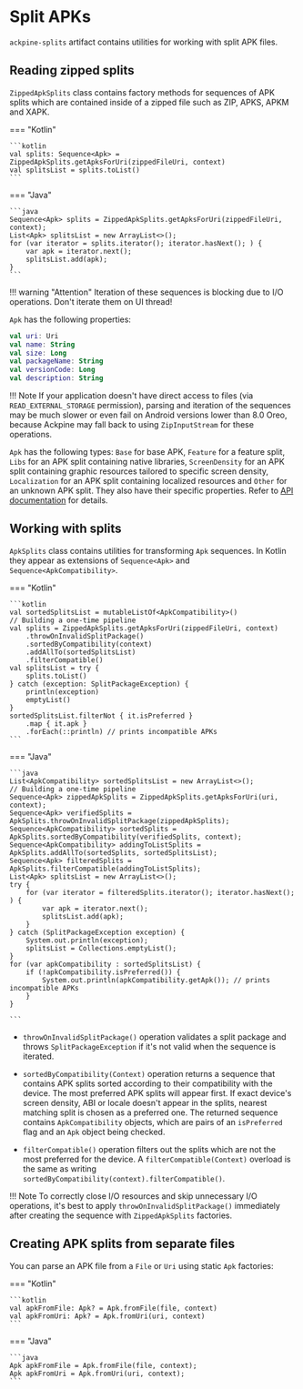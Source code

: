 Split APKs
==========

`ackpine-splits` artifact contains utilities for working with split APK files.

Reading zipped splits
---------------------

`ZippedApkSplits` class contains factory methods for sequences of APK splits which are contained inside of a zipped file such as ZIP, APKS, APKM and XAPK.

=== "Kotlin"

    ```kotlin
    val splits: Sequence<Apk> = ZippedApkSplits.getApksForUri(zippedFileUri, context)
    val splitsList = splits.toList()
    ```

=== "Java"

    ```java
    Sequence<Apk> splits = ZippedApkSplits.getApksForUri(zippedFileUri, context);
    List<Apk> splitsList = new ArrayList<>();
	for (var iterator = splits.iterator(); iterator.hasNext(); ) {
        var apk = iterator.next();
        splitsList.add(apk);
    }
    ```

!!! warning "Attention"
    Iteration of these sequences is blocking due to I/O operations. Don't iterate them on UI thread!

`Apk` has the following properties:

```kotlin
val uri: Uri
val name: String
val size: Long
val packageName: String
val versionCode: Long
val description: String
```

!!! Note
    If your application doesn't have direct access to files (via `READ_EXTERNAL_STORAGE` permission), parsing and iteration of the sequences may be much slower or even fail on Android versions lower than 8.0 Oreo, because Ackpine may fall back to using `ZipInputStream` for these operations.

`Apk` has the following types: `Base` for base APK, `Feature` for a feature split, `Libs` for an APK split containing native libraries, `ScreenDensity` for an APK split containing graphic resources tailored to specific screen density, `Localization` for an APK split containing localized resources and `Other` for an unknown APK split. They also have their specific properties. Refer to [API documentation](api/ackpine-splits/index.html) for details.

Working with splits
-------------------

`ApkSplits` class contains utilities for transforming `Apk` sequences. In Kotlin they appear as extensions of `Sequence<Apk>` and `Sequence<ApkCompatibility>`.

=== "Kotlin"

    ```kotlin
    val sortedSplitsList = mutableListOf<ApkCompatibility>()
    // Building a one-time pipeline
    val splits = ZippedApkSplits.getApksForUri(zippedFileUri, context)
        .throwOnInvalidSplitPackage()
        .sortedByCompatibility(context)
        .addAllTo(sortedSplitsList)
        .filterCompatible()
    val splitsList = try {
        splits.toList()
    } catch (exception: SplitPackageException) {
        println(exception)
        emptyList()
    }
    sortedSplitsList.filterNot { it.isPreferred }
        .map { it.apk }
        .forEach(::println) // prints incompatible APKs
    ```

=== "Java"

    ```java
    List<ApkCompatibility> sortedSplitsList = new ArrayList<>();
    // Building a one-time pipeline
    Sequence<Apk> zippedApkSplits = ZippedApkSplits.getApksForUri(uri, context);
    Sequence<Apk> verifiedSplits = ApkSplits.throwOnInvalidSplitPackage(zippedApkSplits);
    Sequence<ApkCompatibility> sortedSplits = ApkSplits.sortedByCompatibility(verifiedSplits, context);
    Sequence<ApkCompatibility> addingToListSplits = ApkSplits.addAllTo(sortedSplits, sortedSplitsList);
    Sequence<Apk> filteredSplits = ApkSplits.filterCompatible(addingToListSplits);
    List<Apk> splitsList = new ArrayList<>();
	try {
	    for (var iterator = filteredSplits.iterator(); iterator.hasNext(); ) {
            var apk = iterator.next();
            splitsList.add(apk);
        }
    } catch (SplitPackageException exception) {
        System.out.println(exception);
        splitsList = Collections.emptyList();
    }
    for (var apkCompatibility : sortedSplitsList) {
        if (!apkCompatibility.isPreferred()) {
            System.out.println(apkCompatibility.getApk()); // prints incompatible APKs
        }
    }
    
    ```

- `throwOnInvalidSplitPackage()` operation validates a split package and throws `SplitPackageException` if it's not valid when the sequence is iterated.

- `sortedByCompatibility(Context)` operation returns a sequence that contains APK splits sorted according to their compatibility with the device. The most preferred APK splits will appear first. If exact device's screen density, ABI or locale doesn't appear in the splits, nearest matching split is chosen as a preferred one. The returned sequence contains `ApkCompatibility` objects, which are pairs of an `isPreferred` flag and an `Apk` object being checked.

- `filterCompatible()` operation filters out the splits which are not the most preferred for the device. A `filterCompatible(Context)` overload is the same as writing `sortedByCompatibility(context).filterCompatible()`.

!!! Note
    To correctly close I/O resources and skip unnecessary I/O operations, it's best to apply `throwOnInvalidSplitPackage()` immediately after creating the sequence with `ZippedApkSplits` factories.

Creating APK splits from separate files
---------------------------------------

You can parse an APK file from a `File` or `Uri` using static `Apk` factories:

=== "Kotlin"

    ```kotlin
    val apkFromFile: Apk? = Apk.fromFile(file, context)
    val apkFromUri: Apk? = Apk.fromUri(uri, context)
    ```

=== "Java"

    ```java
    Apk apkFromFile = Apk.fromFile(file, context);
    Apk apkFromUri = Apk.fromUri(uri, context);
    ```